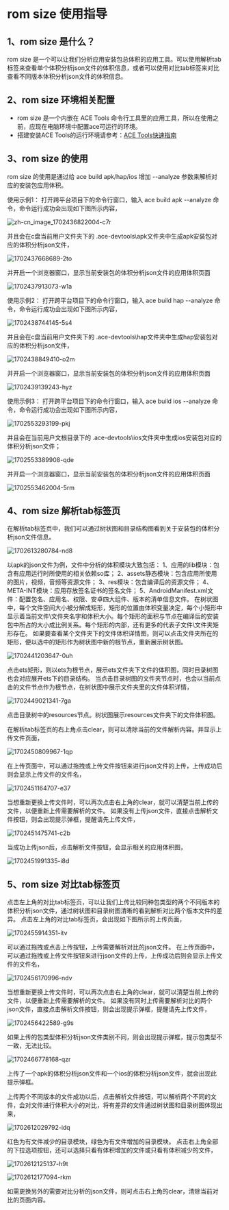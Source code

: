 # rom size 使用指导

## 1、rom size 是什么？

rom size 是一个可以让我们分析应用安装包总体积的应用工具。可以使用解析tab标签来查看单个体积分析json文件的体积信息，或者可以使用对比tab标签来对比查看不同版本体积分析json文件的体积信息。

## 2、rom size 环境相关配置
- rom size 是一个内嵌在 ACE Tools 命令行工具里的应用工具，所以在使用之前，应现在电脑环境中配置ace可运行的环境。
- 搭建安装ACE Tools的运行环境请参考：[ACE Tools快速指南](https://gitee.com/arkui-x2/docs/blob/master/zh-cn/application-dev/quick-start/start-with-ace-tools.md)

## 3、rom size 的使用

rom size 的使用是通过给 ace build apk/hap/ios 增加 --analyze 参数来解析对应的安装包应用体积。

使用示例1： 打开跨平台项目下的命令行窗口，输入 ace build apk --analyze 命令，命令运行成功会出现如下图所示内容，

![zh-cn_image_1702436822004-c7r](figures/zh-cn_image_1702436822004-c7r.png)

并且会在c盘当前用户文件夹下的 .ace-devtools\apk文件夹中生成apk安装包对应的体积分析json文件，

![1702437668689-2to](figures/1702437668689-2to.png)

并开启一个浏览器窗口，显示当前安装包的体积分析json文件的应用体积页面

![1702437913073-w1a](figures/1702437913073-w1a.png)


使用示例2： 打开跨平台项目下的命令行窗口，输入 ace build hap --analyze 命令，命令运行成功会出现如下图所示内容，

![1702438744145-5s4](figures/1702438744145-5s4.png)

并且会在c盘当前用户文件夹下的 .ace-devtools\hap文件夹中生成hap安装包对应的体积分析json文件，

![1702438849410-o2m](figures/1702438849410-o2m.png)

并开启一个浏览器窗口，显示当前安装包的体积分析json文件的应用体积页面

![1702439139243-hyz](figures/1702439139243-hyz.png)


使用示例3： 打开跨平台项目下的命令行窗口，输入 ace build ios --analyze 命令，命令运行成功会出现如下图所示内容，

![1702553293199-pkj](figures/1702553293199-pkj.png)

并且会在当前用户文根目录下的 .ace-devtools\ios文件夹中生成ios安装包对应的体积分析json文件；

![1702553389908-qde](figures/1702553389908-qde.png)

并开启一个浏览器窗口，显示当前安装包的体积分析json文件的应用体积页面

![1702553462004-5rm](figures/1702553462004-5rm.png)


## 4、rom size 解析tab标签页

在解析tab标签页中，我们可以通过树状图和目录结构图看到关于安装包的体积分析json文件信息。

![1702613280784-nd8](figures/1702613280784-nd8.png)

以apk的json文件为例，文件中分析的体积模块大致包括：
	1、应用的lib模块：包含有应用运行时所使用的相关依赖so库；
	2、assets静态模块：包含应用所使用的图片，视频，音频等资源文件；
	3、res模块：包含编译后的资源文件；
	4、META-INT模块：应用存放签名证书的签名文件；
	5、AndroidManifest.xml文件：配置包名、应用名、权限、安卓四大组件、版本的清单信息文件。
在树状图中，每个文件空间大小被分解成矩形，矩形的位置由体积变量决定，每个小矩形中显示着当前文件\文件夹名字和体积大小。每个矩形的面积与节点在编译后的安装包中所占的大小成比例关系。每个矩形的内部，还有更多的代表子文件\文件夹矩形存在。
如果要查看某个文件夹下的文件体积详情图，则可以点击文件夹所在的矩形，便以选中的矩形作为树状图中新的根节点，重新展示树状图。

![1702441203647-0uh](figures/1702441203647-0uh.png)

点击ets矩形，则以ets为根节点，展示ets文件夹下文件的体积图，同时目录树图也会对应展开ets下的目录结构。
当点击目录树图的文件夹节点时，也会以当前点击的文件节点作为根节点，在树状图中展示文件夹里的文件体积详情，

![1702449021341-7ga](figures/1702449021341-7ga.png)

点击目录树中的resources节点。树状图展示resources文件夹下的文件体积图。


在解析tab标签页的右上角点击clear，则可以清除当前的文件解析内容。并显示上传文件页面，

![1702450809967-1qp](figures/1702450809967-1qp.png)

在上传页面中，可以通过拖拽或上传文件按钮来进行json文件的上传，上传成功后则会显示上传文件的文件名，

![1702451164707-e37](figures/1702451164707-e37.png)

当想重新更换上传文件时，可以再次点击右上角的clear，就可以清楚当前上传的文件，以便重新上传需要解析的文件。
如果没有上传json文件，直接点击解析文件按钮，则会出现提示弹框，提醒请先上传文件，

![1702451475741-c2b](figures/1702451475741-c2b.png)

当成功上传json后，点击解析文件按钮，会显示相关的应用体积图，

![1702451991335-i8d](figures/1702451991335-i8d.png)


## 5、rom size 对比tab标签页

点击左上角的对比tab标签页，可以让我们上传比较同种包类型的两个不同版本的体积分析json文件，通过树状图和目录树图清晰的看到解析对比两个版本文件的差异。
点击左上角的对比tab标签页，会出现如下图所示的上传页面，

![1702455914351-itv](figures/1702455914351-itv.png)

可以通过拖拽或点击上传按钮，上传需要解析对比的json文件。
在上传页面中，可以通过拖拽或上传文件按钮来进行json文件的上传，上传成功后则会显示上传文件的文件名，

![1702456170996-ndv](figures/1702456170996-ndv.png)

当想重新更换上传文件时，可以再次点击右上角的clear，就可以清楚当前上传的文件，以便重新上传需要解析的文件。
如果没有同时上传需要解析对比的两个json文件，直接点击解析文件按钮，则会出现提示弹框，提醒请先上传文件，

![1702456422589-g9s](figures/1702456422589-g9s.png)

如果上传的包类型体积分析json文件类别不同，则会出现提示弹框，提示包类型不一致，无法比较。

![1702466778168-qzr](figures/1702466778168-qzr.png)

上传了一个apk的体积分析json文件和一个ios的体积分析json文件，就会出现此提示弹框。


上传两个不同版本的文件成功以后，点击解析文件按钮，可以解析两个不同的文件，会对文件进行体积大小的对比，将有差异的文件通过树状图和目录树图体现出来，

![1702612029792-idq](figures/1702612029792-idq.png)

红色为有文件减少的目录模块，绿色为有文件增加的目录模块。
点击右上角全部的下拉选项按钮，还可以选择只看有体积增加的文件或只看有体积减少的文件，

![1702612125137-h9t](figures/1702612125137-h9t.png)

![1702612177094-rkm](figures/1702612177094-rkm.png)

如需更换另外的需要对比分析的json文件，则可点击右上角的clear，清除当前对比的页面内容。
